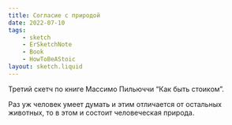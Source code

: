 ```yaml
---
title: Согласие с природой
date: 2022-07-10
tags:
    - sketch
    - ErSketchNote
    - Book
    - HowToBeAStoic
layout: sketch.liquid
---
```


Третий скетч по книге Массимо Пильюччи “Как быть стоиком”.

Раз уж человек умеет думать и этим отличается от остальных животных, то в этом и состоит человеческая природа.
